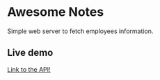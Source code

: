 # Awesome Notes

Simple web server to fetch employees information.

## Live demo

[Link to the API!]()
